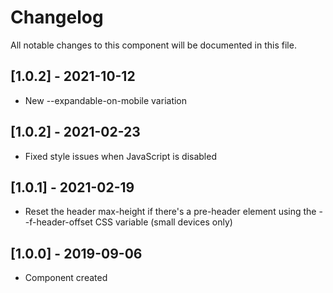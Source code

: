 # Changelog
All notable changes to this component will be documented in this file.

## [1.0.2] - 2021-10-12
- New --expandable-on-mobile variation

## [1.0.2] - 2021-02-23
- Fixed style issues when JavaScript is disabled

## [1.0.1] - 2021-02-19
- Reset the header max-height if there's a pre-header element using the --f-header-offset CSS variable (small devices only)

## [1.0.0] - 2019-09-06
- Component created
